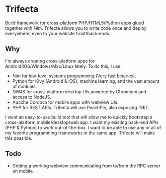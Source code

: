 # Trifecta

Build framework for cross-platform PHP/HTML5/Python apps glued together with Nim. Trifecta allows you to write code
once and deploy everywhere, even to your website front/back-ends.

## Why

I'm always creating cross-platform apps for Android/iOS/Windows/Mac/Linux lately. To do this, I use:

* Nim for low-level systems programming (Very fast binaries).
* Python for Kivy (Android & iOS), machine learning, and the vast amount of modules.
* NWJS for cross-platform desktop UIs powered by Chromium and access to NodeJS.
* Apache Cordova for mobile apps with webview UIs.
* PHP for REST APIs. Trifecta will use PeachPie, also exposing .NET.

I want an easy-to-use build tool that will allow me to quickly bootstrap a cross-platform mobile/desktop/web app. I
want my existing back-end APIs (PHP & Python) to work out-of-the-box. I want to be able to use any or all of my
favorite programming frameworks in the same app. Trifecta will make this possible.

## Todo

* Getting a working webview communicating from to/from the RPC server on mobile.